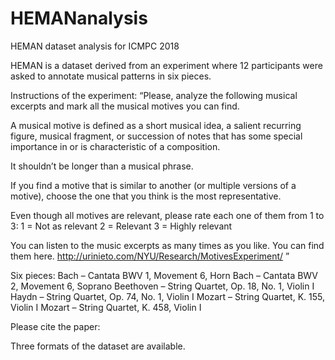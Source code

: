 # HEMANanalysis
HEMAN dataset analysis for ICMPC 2018

HEMAN is a dataset derived from an experiment where 12 participants were asked to annotate musical patterns in six pieces. 

Instructions of the experiment:
“Please, analyze the following musical excerpts and mark all the musical motives you can find. 

A musical motive is defined as a short musical idea, a salient recurring figure, musical fragment, or succession of notes that has some special importance in or is characteristic of a composition. 

It shouldn’t be longer than a musical phrase. 

If you find a motive that is similar to another (or multiple versions of a motive), choose the one that you think is the most representative. 

Even though all motives are relevant, please rate each one of them from 1 to 3: 
1 = Not as relevant 
2 = Relevant 
3 = Highly relevant 

You can listen to the music excerpts as many times as you like. You can find them here. http://urinieto.com/NYU/Research/MotivesExperiment/ ”



Six pieces:
Bach – Cantata BWV 1, Movement 6, Horn 
Bach – Cantata BWV 2, Movement 6, Soprano
Beethoven – String Quartet, Op. 18, No. 1, Violin I
Haydn – String Quartet, Op. 74, No. 1, Violin I
Mozart – String Quartet, K. 155, Violin I
Mozart – String Quartet, K. 458, Violin I


Please cite the paper: 

Three formats of the dataset are available. 
